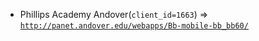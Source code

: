  - Phillips Academy Andover(`client_id=1663`) => [`http://panet.andover.edu/webapps/Bb-mobile-bb_bb60/`](http://panet.andover.edu/webapps/Bb-mobile-bb_bb60/)
